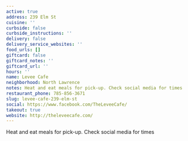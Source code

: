 ```yaml
---
active: true
address: 239 Elm St
cuisine: ''
curbside: false
curbside_instructions: ''
delivery: false
delivery_service_websites: ''
food_urls: []
giftcard: false
giftcard_notes: ''
giftcard_url: ''
hours: ''
name: Levee Cafe
neighborhood: North Lawrence
notes: Heat and eat meals for pick-up. Check social media for times
restaurant_phone: 785-856-3671
slug: levee-cafe-239-elm-st
social: https://www.facebook.com/TheLeveeCafe/
takeout: true
website: http://theleveecafe.com/
---
```


Heat and eat meals for pick-up. Check social media for times